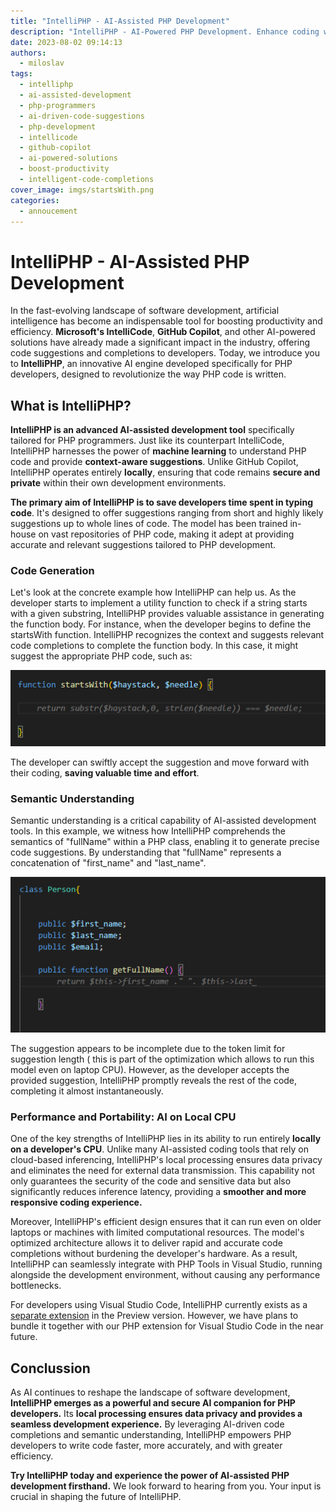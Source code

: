 ```yaml
---
title: "IntelliPHP - AI-Assisted PHP Development"
description: "IntelliPHP - AI-Powered PHP Development. Enhance coding with context-aware suggestions. Boost productivity."
date: 2023-08-02 09:14:13
authors:
  - miloslav
tags:
  - intelliphp
  - ai-assisted-development
  - php-programmers
  - ai-driven-code-suggestions
  - php-development
  - intellicode
  - github-copilot
  - ai-powered-solutions
  - boost-productivity
  - intelligent-code-completions
cover_image: imgs/startsWith.png
categories:
  - annoucement
---
```


# IntelliPHP - AI-Assisted PHP Development

In the fast-evolving landscape of software development, artificial intelligence has become an indispensable tool for boosting productivity and efficiency. **Microsoft's IntelliCode**, **GitHub Copilot**, and other AI-powered solutions have already made a significant impact in the industry, offering code suggestions and completions to developers. Today, we introduce you to **IntelliPHP**, an innovative AI engine developed specifically for PHP developers, designed to revolutionize the way PHP code is written.

<!-- more -->

## What is IntelliPHP?

**IntelliPHP is an advanced AI-assisted development tool** specifically tailored for PHP programmers. Just like its counterpart IntelliCode, IntelliPHP harnesses the power of **machine learning** to understand PHP code and provide **context-aware suggestions**. Unlike GitHub Copilot, IntelliPHP operates entirely **locally**, ensuring that code remains **secure and private** within their own development environments.

**The primary aim of IntelliPHP is to save developers time spent in typing code**. It's designed to offer suggestions ranging from short and highly likely suggestions up to whole lines of code. The model has been trained in-house on vast repositories of PHP code, making it adept at providing accurate and relevant suggestions tailored to PHP development.

### Code Generation

Let's look at the concrete example how IntelliPHP can help us. As the developer starts to implement a utility function to check if a string starts with a given substring, IntelliPHP provides valuable assistance in generating the function body. For instance, when the developer begins to define the startsWith function. IntelliPHP recognizes the context and suggests relevant code completions to complete the function body. In this case, it might suggest the appropriate PHP code, such as:

![IntelliPHP suggests body of startsWith function](imgs/startsWith.png)

The developer can swiftly accept the suggestion and move forward with their coding, **saving valuable time and effort**.

### Semantic Understanding

Semantic understanding is a critical capability of AI-assisted development tools. In this example, we witness how IntelliPHP comprehends the semantics of "fullName" within a PHP class, enabling it to generate precise code suggestions. By understanding that "fullName" represents a concatenation of "first_name" and "last_name".

![IntelliPHP understand what words mean](imgs/fullName.png)

The suggestion appears to be incomplete due to the token limit for suggestion length ( this is part of the optimization which allows to run this model even on laptop CPU). However, as the developer accepts the provided suggestion, IntelliPHP promptly reveals the rest of the code, completing it almost instantaneously.

### Performance and Portability: AI on Local CPU

One of the key strengths of IntelliPHP lies in its ability to run entirely **locally on a developer's CPU**. Unlike many AI-assisted coding tools that rely on cloud-based inferencing, IntelliPHP's local processing ensures data privacy and eliminates the need for external data transmission. This capability not only guarantees the security of the code and sensitive data but also significantly reduces inference latency, providing a **smoother and more responsive coding experience.**

Moreover, IntelliPHP's efficient design ensures that it can run even on older laptops or machines with limited computational resources. The model's optimized architecture allows it to deliver rapid and accurate code completions without burdening the developer's hardware. As a result, IntelliPHP can seamlessly integrate with PHP Tools in Visual Studio, running alongside the development environment, without causing any performance bottlenecks.

For developers using Visual Studio Code, IntelliPHP currently exists as a [separate extension](https://marketplace.visualstudio.com/items?itemName=DEVSENSE.intelli-php-vscode) in the Preview version. However, we have plans to bundle it together with our PHP extension for Visual Studio Code in the near future. 

## Conclussion

As AI continues to reshape the landscape of software development, **IntelliPHP emerges as a powerful and secure AI companion for PHP developers.** Its **local processing ensures data privacy and provides a seamless development experience.** By leveraging AI-driven code completions and semantic understanding, IntelliPHP empowers PHP developers to write code faster, more accurately, and with greater efficiency.

**Try IntelliPHP today and experience the power of AI-assisted PHP development firsthand.** We look forward to hearing from you. Your input is crucial in shaping the future of IntelliPHP.
